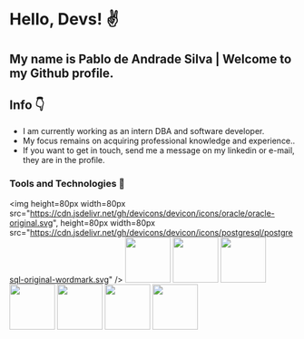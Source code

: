 # Hello, Devs! :v:	

## My name is Pablo de Andrade Silva | Welcome to my Github profile.
## Info :point_down:

- I am currently working as an intern DBA and software developer.
- My focus remains on acquiring professional knowledge and experience..
- If you want to get in touch, send me a message on my linkedin or e-mail, they are in the profile.

### Tools and Technologies :pushpin:	
<img height=80px width=80px src="https://cdn.jsdelivr.net/gh/devicons/devicon/icons/oracle/oracle-original.svg", height=80px width=80px src="https://cdn.jsdelivr.net/gh/devicons/devicon/icons/postgresql/postgresql-original-wordmark.svg" />
<img height=80px width=80px src="https://cdn.jsdelivr.net/gh/devicons/devicon/icons/microsoftsqlserver/microsoftsqlserver-plain-wordmark.svg" />
<img height=80px width=80px src="https://cdn.jsdelivr.net/gh/devicons/devicon/icons/mysql/mysql-plain-wordmark.svg" />
<img height=80px width=80px src="https://cdn.jsdelivr.net/gh/devicons/devicon/icons/python/python-original-wordmark.svg" />
<img height=80px width=80px src="https://cdn.jsdelivr.net/gh/devicons/devicon/icons/go/go-original-wordmark.svg" />
<img height=80px width=80px src="https://cdn.jsdelivr.net/gh/devicons/devicon/icons/ruby/ruby-plain-wordmark.svg" />
<img height=80px width=80px src="https://cdn.jsdelivr.net/gh/devicons/devicon/icons/javascript/javascript-original.svg" />
<img height=80px width=80px src="https://cdn.jsdelivr.net/gh/devicons/devicon/icons/redhat/redhat-original-wordmark.svg" />
